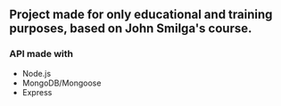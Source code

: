 ## Project made for only educational and training purposes, based on John Smilga's course.
### API made with
- Node.js
- MongoDB/Mongoose
- Express
